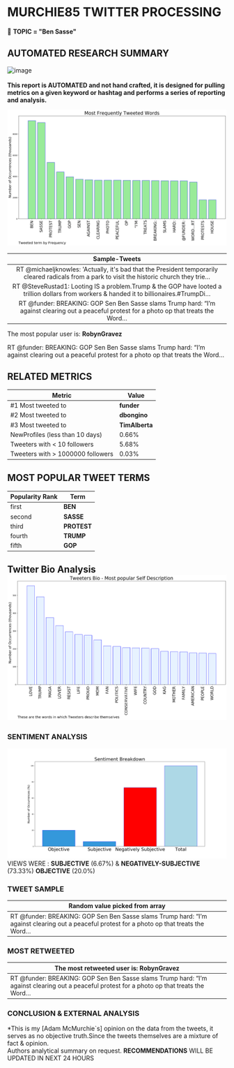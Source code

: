# MURCHIE85 TWITTER PROCESSING 
&#x1F34E; **TOPIC = "Ben Sasse"**

## AUTOMATED RESEARCH SUMMARY

![image](https://marketingplatform.google.com/about/static/images/gmp/analytics-smb-benefit.jpg)
<br></br>
<b> This report is AUTOMATED and not hand crafted, it is designed for pulling metrics on a given keyword or hashtag and performs a series of reporting and analysis.</b>



![image](TWEETS.png)



|                **Sample-Tweets**        |
| :-------------: |
| RT @michaeljknowles: 'Actually, it's bad that the President temporarily cleared radicals from a park to visit the historic church they trie… |
| RT @SteveRustad1: Looting IS a problem.Trump &amp; the GOP have looted a trillion dollars from workers &amp; handed it to billionaires.#TrumpDi… |
| RT @funder: BREAKING: GOP Sen Ben Sasse slams Trump hard: “I’m against clearing out a peaceful protest for a photo op that treats the Word… |

The most popular user is: **RobynGravez**
<div class="alert alert-block alert-danger"> RT @funder: BREAKING: GOP Sen Ben Sasse slams Trump hard: “I’m against clearing out a peaceful protest for a photo op that treats the Word…</div>

## RELATED METRICS<br>
| Metric | Value |
| ------------- | ------------- |
| #1 Most tweeted to  | **funder** |
| #2 Most tweeted to  | **dbongino** |
| #3 Most tweeted to  | **TimAlberta** |
| NewProfiles (less than 10 days) | 0.66%  |
| Tweeters with < 10 followers  | 5.68%|
| Tweeters with > 1000000 followers  | 0.03%  |



## MOST POPULAR TWEET TERMS 


| Popularity Rank  | Term |
| ------------- | ------------- |
| first  | **BEN**  |
| second  | **SASSE**  |
| third  | **PROTEST** |
| fourth  | **TRUMP**  |
| fifth  | **GOP**  |


## Twitter Bio Analysis![image](BIO.png)
### SENTIMENT ANALYSIS
![image](sentiment.png)
VIEWS WERE : **SUBJECTIVE**  (6.67%) & **NEGATIVELY-SUBJECTIVE** (73.33%) **OBJECTIVE** (20.0%)

### TWEET SAMPLE 
| Random value picked from array |
| ------------- |
|RT @funder: BREAKING: GOP Sen Ben Sasse slams Trump hard: “I’m against clearing out a peaceful protest for a photo op that treats the Word… |

### MOST RETWEETED 

| The most retweeted user is: **RobynGravez**  |
| ------------- |
| RT @funder: BREAKING: GOP Sen Ben Sasse slams Trump hard: “I’m against clearing out a peaceful protest for a photo op that treats the Word… |

### CONCLUSION & EXTERNAL ANALYSIS

*This is my [Adam McMurchie`s] opinion on the data from the tweets, it serves as no objective truth.Since the tweets themselves are a mixture of fact & opinion.<br>
Authors analytical summary on request.
**RECOMMENDATIONS** WILL BE UPDATED IN NEXT  24 HOURS <br>